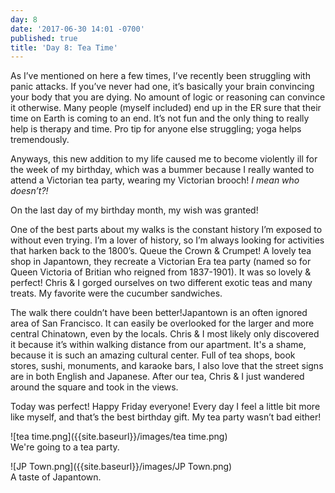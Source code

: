 ```yaml
---
day: 8
date: '2017-06-30 14:01 -0700'
published: true
title: 'Day 8: Tea Time'
---
```

As I’ve mentioned on here a few times, I’ve recently been struggling with panic attacks. If you’ve never had one, it’s basically your brain convincing your body that you are dying. No amount of logic or reasoning can convince it otherwise. Many people (myself included) end up in the ER sure that their time on Earth is coming to an end. It’s not fun and the only thing to really help is therapy and time. Pro tip for anyone else struggling; yoga helps tremendously. 

Anyways, this new addition to my life caused me to become violently ill for the week of my birthday, which was a bummer because I really wanted to attend a Victorian tea party, wearing my Victorian brooch! _I mean who doesn’t?!_ 

On the last day of my birthday month, my wish was granted!

One of the best parts about my walks is the constant history I’m exposed to without even trying. I’m a lover of history, so I’m always looking for activities that harken back to the 1800’s. Queue the Crown & Crumpet! A lovely tea shop in Japantown, they recreate a Victorian Era tea party (named so for Queen Victoria of Britian who reigned from 1837-1901). It was so lovely & perfect! Chris & I gorged ourselves on two different exotic teas and many treats. My favorite were the cucumber sandwiches. 

The walk there couldn’t have been better!Japantown is an often ignored area of San Francisco. It can easily be overlooked for the larger and more central Chinatown, even by the locals. Chris & I most likely only discovered it because it’s within walking distance from our apartment. It's a shame, because it is such an amazing cultural center. Full of tea shops, book stores, sushi, monuments, and karaoke bars, I also love that the street signs are in both English and Japanese. After our tea, Chris & I just wandered around the square and took in the views. 

Today was perfect! Happy Friday everyone! Every day I feel a little bit more like myself, and that’s the best birthday gift. My tea party wasn’t bad either! 

![tea time.png]({{site.baseurl}}/images/tea time.png)  
We're going to a tea party.

![JP Town.png]({{site.baseurl}}/images/JP Town.png)  
A taste of Japantown.



